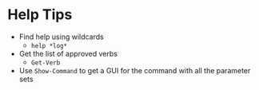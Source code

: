 # Help Tips

- Find help using wildcards
    - `help *log*`
- Get the list of approved verbs
    - `Get-Verb`
- Use `Show-Command` to get a GUI for the command with all the parameter sets


